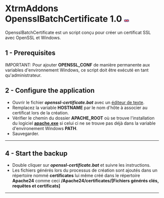 # XtrmAddons OpensslBatchCertificate 1.0 [![en-GB](https://github.com/shim-sao/XtrmAddons-Batch/blob/master/MySQLBatchBackup/images/united-kingdom-flag-icon-16.png)](https://github.com/shim-sao/XtrmAddons-Batch/blob/master/OpensslBatchCertificate/readme.md)

OpensslBatchCertificate est un script conçu pour créer un certificat SSL avec OpenSSL et Windows.


## 1 - Prerequisites

IMPORTANT: Pour ajouter **OPENSSL_CONF** de manière permanente aux variables d'environnement Windows, ce script doit être exécuté en tant qu'administrateur.

## 2 - Configure the application

*   Ouvrir le fichier **_openssl-certificate.bat_** avec un [éditeur de texte](https://notepad-plus-plus.org).
*   Remplacez la variable **HOSTNAME** par le nom d'hôte à associer au certificat lors de la création.
*   Vérifier le chemin du dossier **APACHE_ROOT** où se trouve l'installation du logiciel **[apache.exe](http://www.apache.org/dyn/closer.cgi)** si celui ci ne se trouve pas déjà dans la variable d'environement Windows **PATH**.
*   Sauvegarder.
-----------------------------

## 4 - Start the backup

*   Double cliquer sur **_openssl-certificate.bat_** et suivre les instructions.
*   Les fichiers générés lors du processus de création sont ajoutés dans un répertoire nommé **certificates** lui même créé dans le répertoire **Apache24** comme ceci **/Apache24/certificates/[Fichiers générés clés, requêtes et certificats]**
-----------------------------